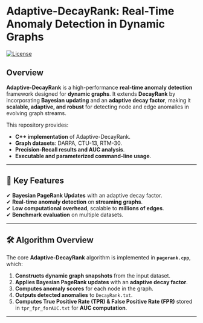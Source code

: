 # Adaptive-DecayRank: Real-Time Anomaly Detection in Dynamic Graphs

[![License](https://img.shields.io/badge/license-MIT-blue.svg)](LICENSE)

## Overview
**Adaptive-DecayRank** is a high-performance **real-time anomaly detection** framework designed for **dynamic graphs**. It extends **DecayRank** by incorporating **Bayesian updating** and an **adaptive decay factor**, making it **scalable, adaptive, and robust** for detecting node and edge anomalies in evolving graph streams.

This repository provides:
- **C++ implementation** of Adaptive-DecayRank.
- **Graph datasets**: DARPA, CTU-13, RTM-30.
- **Precision-Recall results and AUC analysis**.
- **Executable and parameterized command-line usage**.

---

## 📌 Key Features
✔ **Bayesian PageRank Updates** with an adaptive decay factor.  
✔ **Real-time anomaly detection** on **streaming graphs**.  
✔ **Low computational overhead**, scalable to **millions of edges**.  
✔ **Benchmark evaluation** on multiple datasets.  

---

## 🛠 Algorithm Overview

The core **Adaptive-DecayRank** algorithm is implemented in **`pagerank.cpp`**, which:
1. **Constructs dynamic graph snapshots** from the input dataset.
2. **Applies Bayesian PageRank updates** with an **adaptive decay factor**.
3. **Computes anomaly scores** for each node in the graph.
4. **Outputs detected anomalies** to `DecayRank.txt`.
5. **Computes True Positive Rate (TPR) & False Positive Rate (FPR)** stored in `tpr_fpr_forAUC.txt` for **AUC computation**.

---



